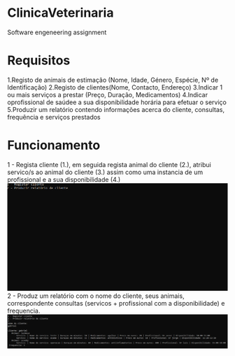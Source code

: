 # ClinicaVeterinaria
Software engeneering assignment

# Requisitos
1.Registo de animais de estimação (Nome, Idade, Género, Espécie, Nº de Identificação)
2.Registo de clientes(Nome, Contacto, Endereço)
3.Indicar 1 ou mais serviços a prestar (Preço, Duração, Medicamentos)
4.Indicar oprofissional de saúdee a sua disponibilidade horária para efetuar o serviço
5.Produzir  um  relatório  contendo  informações  acerca  do  cliente,  consultas, frequência  e serviços prestados

# Funcionamento
1 - Regista cliente (1.), em seguida regista animal do cliente (2.), atribui servico/s ao animal do cliente (3.) assim como uma instancia de um profissional e a sua disponibilidade (4.)
<img src="/res/option1.gif?raw=true" width="800px">
2 - Produz um relatório com o nome do cliente, seus animais, correspondente consultas (servicos + profissional com a disponibilidade) e frequencia.
<img src="/res/option2.png?raw=true" width="800px">
